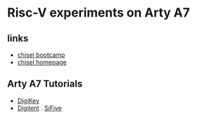 # Risc-V experiments on Arty A7

## links

- [chisel bootcamp](https://riscv.org/wp-content/uploads/2015/01/riscv-chisel-tutorial-bootcamp-jan2015.pdf)
- [chisel homepage](https://www.chisel-lang.org/)

## Arty A7 Tutorials

- [DigiKey](https://www.digikey.com/eewiki/display/LOGIC/Digilent+Arty+A7+with+Xilinx+Artix-7+Implementing+SiFive+FE310+RISC-V)
- [Digilent](https://reference.digilentinc.com/reference/programmable-logic/arty-a7/arty_a7_100_risc_v/start)
. [SiFive](https://static.dev.sifive.com/SiFive-E310-arty-gettingstarted-v1.0.6.pdf)